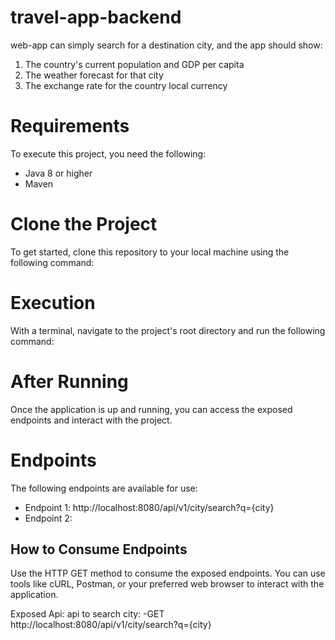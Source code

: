 # travel-app-backend

web-app can simply search for a destination city, and the app should show:
  1. The country's current population and GDP per capita
  2. The weather forecast for that city
  3. The exchange rate for the country local currency

# Requirements

To execute this project, you need the following:
- Java 8 or higher
- Maven

# Clone the Project
To get started, clone this repository to your local machine using the following command:

# Execution

With a terminal, navigate to the project's root directory and run the following command:


# After Running

Once the application is up and running, you can access the exposed endpoints and interact with the project.

# Endpoints

The following endpoints are available for use:

- Endpoint 1: http://localhost:8080/api/v1/city/search?q={city}
- Endpoint 2: 

## How to Consume Endpoints

Use the HTTP GET method to consume the exposed endpoints. You can use tools like cURL, Postman, or your preferred web browser to interact with the application.

Exposed Api:
  api to search city:
    -GET http://localhost:8080/api/v1/city/search?q={city}
